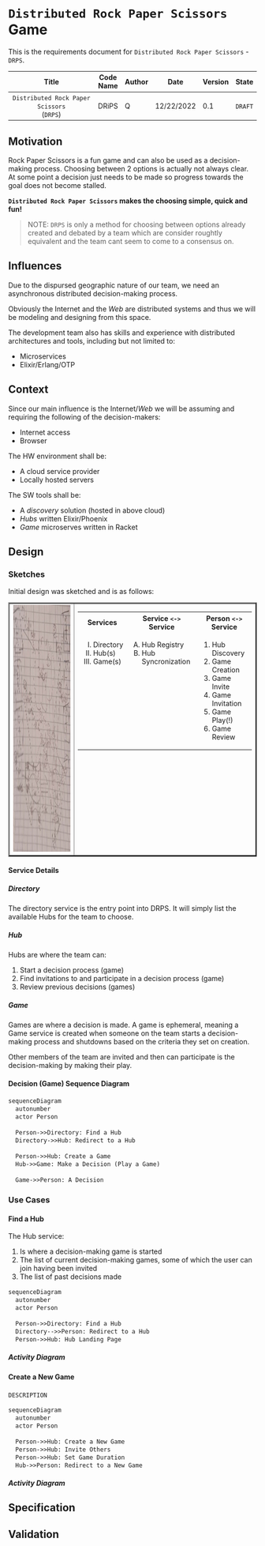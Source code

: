 # `Distributed Rock Paper Scissors` Game

This is the requirements document for `Distributed Rock Paper Scissors` - `DRPS`.

| Title | Code<br/>Name | Author | Date | Version | State |
|:-----:|------|--------|------|-------|------|
| `Distributed Rock Paper Scissors`<br/>(`DRPS`) | DRiPS | Q | 12/22/2022 | 0.1 | `DRAFT` |

## Motivation

Rock Paper Scissors is a fun game and can also be used as a decision-making process. Choosing between 2 options is actually not always clear. At some point a decision just needs to be made so progress towards the goal does not become stalled.

**`Distributed Rock Paper Scissors` makes the choosing simple, quick and fun!**

> NOTE: `DRPS` is only a method for choosing between options already created and debated by a team which are consider roughtly equivalent and the team cant seem to come to a consensus on.

## Influences

Due to the dispursed geographic nature of our team, we need an asynchronous distributed decision-making process.

Obviously the Internet and the *Web* are distributed systems and thus we will be modeling and designing from this space.

The development team also has skills and experience with distributed architectures and tools, including but not limited to:

* Microservices
* Elixir/Erlang/OTP



## Context

Since our main influence is the Internet/*Web* we will be assuming and requiring the following of the decision-makers:

* Internet access
* Browser

The HW environment shall be:

* A cloud service provider
* Locally hosted servers

The SW tools shall be:

* A *discovery* solution (hosted in above cloud)
* *Hubs* written Elixir/Phoenix
* *Game* microserves written in Racket

## Design

### Sketches

Initial design was sketched and is as follows:

<table border="2"><tr>
<td><img src="design-sketch-01.jpeg" height="500"></td>
<td valign="top"><table>
  <tr>
    <th>Services</th>
    <th>Service <code>&lt;-&gt;</code> Service</th>
    <th>Person <code>&lt;-&gt;</code> Service</th>
  </tr>
  <tr>
    <td valign="top">
      <ol type="I">
        <li>Directory</li>
        <li>Hub(s)</li>
        <li>Game(s)</li>
      </ol>
    </td>
    <td valign="top">
      <ol type="A">
        <li>Hub Registry</li>
        <li>Hub Syncronization</li>
      </ol>
    </td>
    <td valign="top">
      <ol type="1">
        <li>Hub Discovery</li>
        <li>Game Creation</li>
        <li>Game Invite</li>
        <li>Game Invitation</li>
        <li>Game Play(!)</li>
        <li>Game Review</li>
      </ol>
    </td>
  </tr>
</table></td>
</tr></table>

#### Service Details

##### Directory

The directory service is the entry point into DRPS. It will simply list the available Hubs for the team to choose.

##### Hub

Hubs are where the team can:

1. Start a decision process (game)
2. Find invitations to and participate in a decision process (game)
3. Review previous decisions (games)

##### Game

Games are where a decision is made. A game is ephemeral, meaning a Game service is created when someone on the team starts a decision-making process and shutdowns based on the criteria they set on creation.

Other members of the team are invited and then can participate is the decision-making by making their play.

#### Decision (Game) Sequence Diagram

```mermaid
sequenceDiagram
  autonumber
  actor Person

  Person->>Directory: Find a Hub
  Directory->>Hub: Redirect to a Hub

  Person->>Hub: Create a Game
  Hub->>Game: Make a Decision (Play a Game)

  Game->>Person: A Decision
```

### Use Cases

#### Find a Hub

The Hub service:

1. Is where a decision-making game is started
1. The list of current decision-making games, some of which the user can join having been invited
1. The list of past decisions made



```mermaid
sequenceDiagram
  autonumber
  actor Person

  Person->>Directory: Find a Hub
  Directory-->>Person: Redirect to a Hub
  Person->>Hub: Hub Landing Page
```

##### Activity Diagram

#### Create a New Game

`DESCRIPTION`

```mermaid
sequenceDiagram
  autonumber
  actor Person
  
  Person->>Hub: Create a New Game
  Person->>Hub: Invite Others
  Person->>Hub: Set Game Duration
  Hub->>Person: Redirect to a New Game
```

##### Activity Diagram

## Specification

## Validation